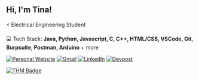 ## Hi, I'm Tina!

⚡ Electrical Engineering Student

💻 Tech Stack: **Java, Python, Javascript, C, C++, HTML/CSS, VSCode, Git, Burpsuite, Postman, Arduino** + more

[![Personal Website](https://img.shields.io/badge/-WEBSITE-FAD8D6?style=for-the-badge)](https://www.tinaismail.com)
[![Gmail](https://img.shields.io/badge/-GMAIL-FF5154?style=for-the-badge&logo=gmail&logoColor=white)](mailto:tina.ismail01@gmail.com)
[![LinkedIn](https://img.shields.io/badge/-LINKEDIN-91A6FF?style=for-the-badge&logo=linkedin&logoColor=white)](https://www.linkedin.com/in/tina-ismail)
[![Devpost](https://img.shields.io/badge/-DEVPOST-90FCF9?style=for-the-badge&logo=devpost&logoColor=white)](https://devpost.com/tinaismail)

[<img src="https://tryhackme-badges.s3.amazonaws.com/tintinn.png" alt="THM Badge" />](https://tryhackme.com/r/p/tintinn)
